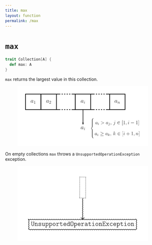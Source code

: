 ```yaml
---
title: max
layout: function
permalink: /max
---
```


# `max`

~~~ scala
trait Collection[A] {
  def max: A
}
~~~

`max` returns the largest value in this collection.

<figure class="diagram">
  <img src="images/max.svg" alt="max function">
  <!-- <figcaption class="diagram-desc"></figcaption> -->
</figure>

On empty collections `max` throws a `UnsupportedOperationException` exception.

<figure class="diagram">
  <img src="images/max.2.svg" alt="max function">
  <!-- <figcaption class="diagram-desc"></figcaption> -->
</figure>
